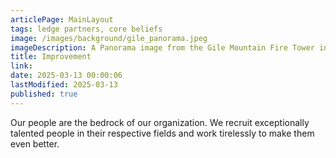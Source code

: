 ```yaml
---
articlePage: MainLayout
tags: ledge partners, core beliefs
image: /images/background/gile_panorama.jpeg
imageDescription: A Panorama image from the Gile Mountain Fire Tower in Norwich, VT
title: Improvement
link:
date: 2025-03-13 00:00:06
lastModified: 2025-03-13
published: true
---
```

Our people are the bedrock of our organization. We recruit exceptionally talented people in their respective fields and work tirelessly to make them even better.
